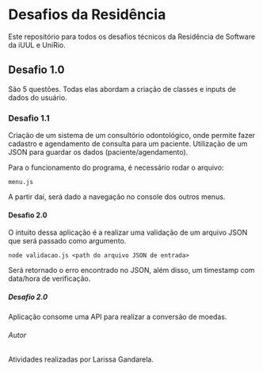 # Desafios da Residência

Este repositório para todos os desafios técnicos da Residência de Software da iUUL e UniRio. 

## Desafio 1.0

São 5 questões. Todas elas abordam a criação de classes e inputs de dados do usuário. 

### Desafio 1.1

Criação de um sistema de um consultório odontológico, onde permite fazer cadastro e agendamento de consulta para um paciente. Utilização de um JSON para guardar os dados (paciente/agendamento).

Para o funcionamento do programa, é necessário rodar o arquivo:

```
menu.js
```

A partir daí, será dado a navegação no console dos outros menus. 

#### Desafio 2.0

O intuito dessa aplicação é a realizar uma validação de um arquivo JSON que será passado como argumento. 

```
node validacao.js <path do arquivo JSON de entrada>
```

Será retornado o erro encontrado no JSON, além disso, um timestamp com data/hora de verificação.

##### Desafio 2.0

Aplicação consome uma API <ExchangeRate-API> para realizar a conversão de moedas. 

###### Autor

Atividades realizadas por Larissa Gandarela.